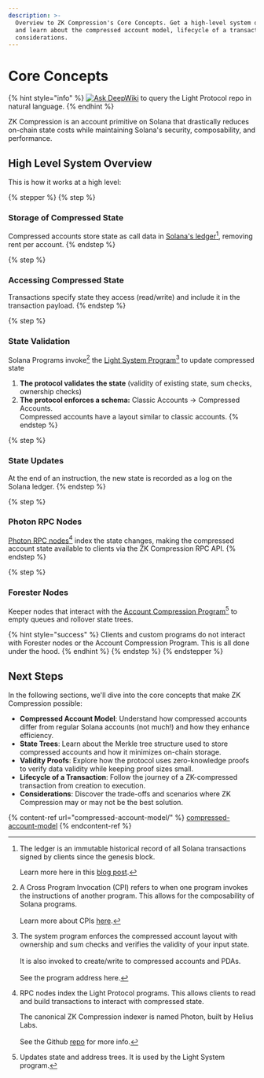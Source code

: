 ```yaml
---
description: >-
  Overview to ZK Compression's Core Concepts. Get a high-level system overview
  and learn about the compressed account model, lifecycle of a transaction, and
  considerations.
---
```


# Core Concepts

{% hint style="info" %}
[![Ask DeepWiki](https://deepwiki.com/badge.svg)](https://deepwiki.com/Lightprotocol/light-protocol) to query the Light Protocol repo in natural language.
{% endhint %}

ZK Compression is an account primitive on Solana that drastically reduces on-chain state costs while maintaining Solana's security, composability, and performance.

## High Level System Overview

This is how it works at a high level:

{% stepper %}
{% step %}
### **Storage of Compressed State**

Compressed accounts store state as call data in [Solana's ledger](#user-content-fn-1)[^1], removing rent per account.
{% endstep %}

{% step %}
### **Accessing Compressed State**

Transactions specify state they access (read/write) and include it in the transaction payload.
{% endstep %}

{% step %}
### **State Validation**

Solana Programs invoke[^2] the [Light System Program](#user-content-fn-3)[^3] to update compressed state

1. **The protocol validates the state** (validity of existing state, sum checks, ownership checks)
2. **The protocol enforces a schema:** Classic Accounts → Compressed Accounts.\
   Compressed accounts have a layout similar to classic accounts.
{% endstep %}

{% step %}
### **State Updates**

At the end of an instruction, the new state is recorded as a log on the Solana ledger.
{% endstep %}

{% step %}
### **Photon RPC Nodes**

[Photon RPC nodes](#user-content-fn-4)[^4] index the state changes, making the compressed account state available to clients via the ZK Compression RPC API.
{% endstep %}

{% step %}
### Forester Nodes

Keeper nodes that interact with the [Account Compression Program](#user-content-fn-5)[^5] to empty queues and rollover state trees.

{% hint style="success" %}
Clients and custom programs do not interact with Forester nodes or the Account Compression Program. This is all done under the hood.
{% endhint %}
{% endstep %}
{% endstepper %}

## Next Steps

In the following sections, we'll dive into the core concepts that make ZK Compression possible:

* **Compressed Account Model**: Understand how compressed accounts differ from regular Solana accounts (not much!) and how they enhance efficiency.
* **State Trees**: Learn about the Merkle tree structure used to store compressed accounts and how it minimizes on-chain storage.
* **Validity Proofs**: Explore how the protocol uses zero-knowledge proofs to verify data validity while keeping proof sizes small.
* **Lifecycle of a Transaction**: Follow the journey of a ZK-compressed transaction from creation to execution.
* **Considerations**: Discover the trade-offs and scenarios where ZK Compression may or may not be the best solution.

{% content-ref url="compressed-account-model/" %}
[compressed-account-model](compressed-account-model/)
{% endcontent-ref %}

[^1]: The ledger is an immutable historical record of all Solana transactions signed by clients since the genesis block.

    Learn more here in this [blog post](https://www.helius.dev/blog/all-you-need-to-know-about-compression-on-solana#state-vs-ledger).

[^2]: A Cross Program Invocation (CPI) refers to when one program invokes the instructions of another program. This allows for the composability of Solana programs.\
    \
    Learn more about CPIs [here](https://solana.com/docs/core/cpi).

[^3]: The system program enforces the compressed account layout with ownership and sum checks and verifies the validity of your input state.\
    \
    It is also invoked to create/write to compressed accounts and PDAs.\
    \
    See the program address here.

[^4]: RPC nodes index the Light Protocol programs. This allows clients to read and build transactions to interact with compressed state.

    The canonical ZK Compression indexer is named Photon, built by Helius Labs.\
    \
    See the Github [repo](https://github.com/helius-labs/photon) for more info.

[^5]: Updates state and address trees. It is used by the Light System program.
